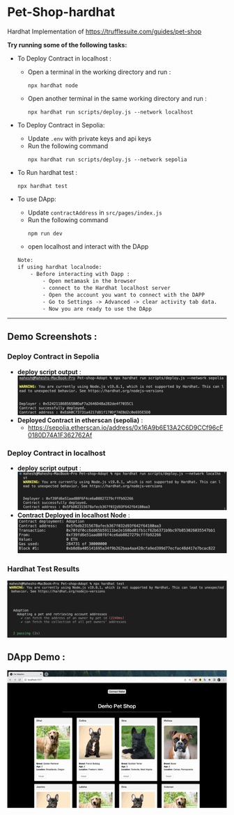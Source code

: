 # **Pet-Shop-hardhat**
Hardhat Implementation of https://trufflesuite.com/guides/pet-shop<br/>

**Try running some of the following tasks:**
<br/>

- To Deploy Contract in localhost :
    - Open a terminal in the working directory and run :
        ```shell
        npx hardhat node
        ```
    - Open another terminal in the same working directory and run :
        ```shell
        npx hardhat run scripts/deploy.js --network localhost
        ```

- To Deploy Contract in Sepolia:
    - Update ```.env``` with private keys and api keys
    - Run the following command
        ```shell
        npx hardhat run scripts/deploy.js --network sepolia
        ```

- To Run hardhat test : 
    ```shell
    npx hardhat test
    ```

- To use DApp:
    
    - Update ```contractAddress```  in ```src/pages/index.js```
    - Run the following command
        ```shell
        npm run dev
        ```
    - open localhost and interact with the DApp
    ```
    Note: 
    if using hardhat localnode: 
        - Before interacting with Dapp : 
            - Open metamask in the browser
            - connect to the Hardhat localhost server
            - Open the account you want to connect with the DAPP
            - Go to Settings -> Advanced -> clear activity tab data.
            - Now you are ready to use the DApp
    ```


---
## Demo Screenshots :

### Deploy Contract in Sepolia
- **deploy script output** : 
    ![Deploy script output](screenshots/Onchain-deployment.png)
- **Deployed Contract in etherscan (sepolia)** : 
    - https://sepolia.etherscan.io/address/0x16A9b6E13A2C6D9CCf96cF0180D74A1F362762Af

### Deploy Contract in localhost
- **deploy script output** : 
    ![Deploy script output](screenshots/Deployment-Localhost.png)
- **Contract Deployed in localhost Node** : 
    ![Contract Deployed in Node](screenshots/hardhatNodeO:P.png)

### Hardhat Test Results
![Test Results](screenshots/testResults.png)

## DApp Demo :
![pet shop DApp](screenshots/dapp.gif)

